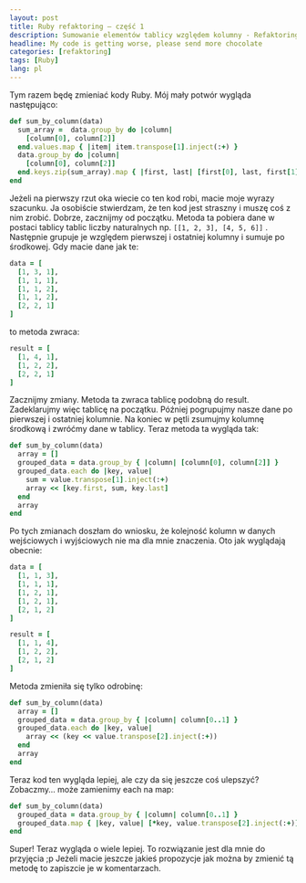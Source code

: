 ```yaml
---
layout: post
title: Ruby refaktoring – część 1
description: Sumowanie elementów tablicy względem kolumny - Refaktoring
headline: My code is getting worse, please send more chocolate
categories: [refaktoring]
tags: [Ruby]
lang: pl
---
```


Tym razem będę zmieniać kody Ruby. Mój mały potwór wygląda następująco:

```ruby
def sum_by_column(data)
  sum_array =  data.group_by do |column|
    [column[0], column[2]]
  end.values.map { |item| item.transpose[1].inject(:+) }
  data.group_by do |column|
    [column[0], column[2]]
  end.keys.zip(sum_array).map { |first, last| [first[0], last, first[1]] }
end
```

Jeżeli na pierwszy rzut oka wiecie co ten kod robi, macie moje wyrazy szacunku. Ja osobiście stwierdzam, że ten kod jest straszny i muszę coś z nim zrobić. Dobrze, zacznijmy od początku. Metoda ta pobiera dane w postaci tablicy tablic liczby naturalnych np. `[[1, 2, 3], [4, 5, 6]]` . Następnie grupuje je względem pierwszej i ostatniej kolumny i sumuje po środkowej. Gdy macie dane jak te:

```ruby
data = [
  [1, 3, 1],
  [1, 1, 1],
  [1, 1, 2],
  [1, 1, 2],
  [2, 2, 1]
]
```

to metoda zwraca:

```ruby
result = [
  [1, 4, 1],
  [1, 2, 2],
  [2, 2, 1]
]
```

Zacznijmy zmiany. Metoda ta zwraca tablicę podobną do result. Zadeklarujmy więc tablicę na początku. Później pogrupujmy nasze dane po pierwszej i ostatniej kolumnie. Na koniec w pętli zsumujmy kolumnę środkową i zwróćmy dane w tablicy. Teraz metoda ta wygląda tak:

```ruby
def sum_by_column(data)
  array = []
  grouped_data = data.group_by { |column| [column[0], column[2]] }
  grouped_data.each do |key, value|
    sum = value.transpose[1].inject(:+)
    array << [key.first, sum, key.last]
  end
  array
end
```

Po tych zmianach doszłam do wniosku, że kolejność kolumn w danych wejściowych i wyjściowych nie ma dla mnie znaczenia. Oto jak wyglądają obecnie:

```ruby
data = [
  [1, 1, 3],
  [1, 1, 1],
  [1, 2, 1],
  [1, 2, 1],
  [2, 1, 2]
]

result = [
  [1, 1, 4],
  [1, 2, 2],
  [2, 1, 2]
]
```

Metoda zmieniła się tylko odrobinę:

```ruby
def sum_by_column(data)
  array = []
  grouped_data = data.group_by { |column| column[0..1] }
  grouped_data.each do |key, value|
    array << (key << value.transpose[2].inject(:+))
  end
  array
end
```

Teraz kod ten wygląda lepiej, ale czy da się jeszcze coś ulepszyć? Zobaczmy… może zamienimy each na map:

```ruby
def sum_by_column(data)
  grouped_data = data.group_by { |column| column[0..1] }
  grouped_data.map { |key, value| [*key, value.transpose[2].inject(:+)] }
end
```

Super! Teraz wygląda o wiele lepiej. To rozwiązanie jest dla mnie do przyjęcia ;p Jeżeli macie jeszcze jakieś propozycje jak można by zmienić tą metodę to zapiszcie je w komentarzach.
